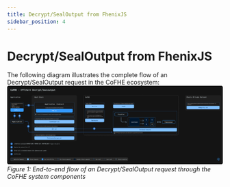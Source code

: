 ```yaml
---
title: Decrypt/SealOutput from FhenixJS
sidebar_position: 4
---
```


# Decrypt/SealOutput from FhenixJS

The following diagram illustrates the complete flow of an Decrypt/SealOutput request in the CoFHE ecosystem:
![Diagram](../../../assets/offChain_sealoutput_decrypt.svg)
*Figure 1: End-to-end flow of an Decrypt/SealOutput request through the CoFHE system components*